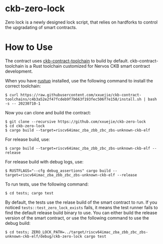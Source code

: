 # ckb-zero-lock

Zero lock is a newly designed lock script, that relies on hardforks to control the upgradating of smart contracts.

# How to Use

The contract uses [ckb-contract-toolchain](https://github.com/xxuejie/ckb-contract-toolchains) to build by default. ckb-contract-toolchain is a Rust toolchain customized for Nervos CKB smart contract development.

When you have [rustup](https://rustup.rs/) installed, use the following command to install the correct toolchain:

```
$ curl https://raw.githubusercontent.com/xxuejie/ckb-contract-toolchains/c4b3a52e2f47fcdeb9f7b663f193fec506f7e158/install.sh | bash -s -- 20230710-1
```

Now you can clone and build the contract:

```
$ git clone --recursive https://github.com/xxuejie/ckb-zero-lock
$ cd ckb-zero-lock
$ cargo build --target=riscv64imac_zba_zbb_zbc_zbs-unknown-ckb-elf
```

For release build, use:

```
$ cargo build --target=riscv64imac_zba_zbb_zbc_zbs-unknown-ckb-elf --release
```

For release build with debug logs, use:

```
$ RUSTFLAGS="--cfg debug_assertions" cargo build --target=riscv64imac_zba_zbb_zbc_zbs-unknown-ckb-elf --release
```

To run tests, use the following command:

```
$ cd tests; cargo test
```

By default, the tests use the relase build of the smart contract to run. If you noticed `tests::test_zero_lock_exists` fails, it means the test runner fails to find the default release build binary to use. You can either build the release version of the smart contract, or use the following command to use the debug build:

```
$ cd tests; ZERO_LOCK_PATH=../target/riscv64imac_zba_zbb_zbc_zbs-unknown-ckb-elf/debug/ckb-zero-lock cargo test
```
